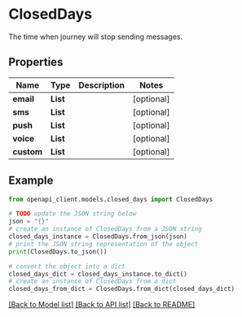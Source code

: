 # ClosedDays

The time when journey will stop sending messages.

## Properties

Name | Type | Description | Notes
------------ | ------------- | ------------- | -------------
**email** | **List** |  | [optional] 
**sms** | **List** |  | [optional] 
**push** | **List** |  | [optional] 
**voice** | **List** |  | [optional] 
**custom** | **List** |  | [optional] 

## Example

```python
from openapi_client.models.closed_days import ClosedDays

# TODO update the JSON string below
json = "{}"
# create an instance of ClosedDays from a JSON string
closed_days_instance = ClosedDays.from_json(json)
# print the JSON string representation of the object
print(ClosedDays.to_json())

# convert the object into a dict
closed_days_dict = closed_days_instance.to_dict()
# create an instance of ClosedDays from a dict
closed_days_from_dict = ClosedDays.from_dict(closed_days_dict)
```
[[Back to Model list]](../README.md#documentation-for-models) [[Back to API list]](../README.md#documentation-for-api-endpoints) [[Back to README]](../README.md)


